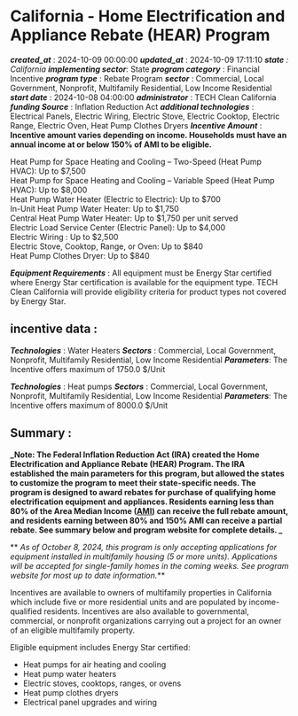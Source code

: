 # California - Home Electrification and Appliance Rebate (HEAR) Program 
 ***created_at*** : 2024-10-09 00:00:00 
 ***updated_at*** : 2024-10-09 17:11:10 
 ***state** : California 
 **implementing sector***: State 
 ***program category*** : Financial Incentive 
 ***program type*** : Rebate Program 
 ***sector*** : Commercial, Local Government, Nonprofit, Multifamily Residential, Low Income Residential 
 ***start date*** : 2024-10-08 04:00:00 
 ***administrator*** : TECH Clean California 
 ***funding Source*** : Inflation Reduction Act 
 ***additional technologies*** : Electrical Panels, Electric Wiring, Electric Stove, Electric Cooktop, Electric Range, Electric Oven, Heat Pump Clothes Dryers 
 ***Incentive Amount*** : **Incentive amount varies depending on income. Households must have an annual
income at or below 150% of AMI to be eligible.**  
  
Heat Pump for Space Heating and Cooling – Two-Speed (Heat Pump HVAC): Up to
$7,500  
Heat Pump for Space Heating and Cooling – Variable Speed (Heat Pump HVAC): Up
to $8,000  
Heat Pump Water Heater (Electric to Electric): Up to $700  
In-Unit Heat Pump Water Heater: Up to $1,750  
Central Heat Pump Water Heater: Up to $1,750 per unit served  
Electric Load Service Center (Electric Panel): Up to $4,000  
Electric Wiring : Up to $2,500  
Electric Stove, Cooktop, Range, or Oven: Up to $840  
Heat Pump Clothes Dryer: Up to $840  

 
 ***Equipment Requirements*** : All equipment must be Energy Star certified where Energy Star certification is
available for the equipment type. TECH Clean California will provide
eligibility criteria for product types not covered by Energy Star.

 
 ## incentive data : 
 ***Technologies*** : Water Heaters 
 ***Sectors*** : Commercial, Local Government, Nonprofit, Multifamily Residential, Low Income Residential 
 ***Parameters***: The Incentive offers maximum of 1750.0 $/Unit 
 
 ***Technologies*** : Heat pumps 
 ***Sectors*** : Commercial, Local Government, Nonprofit, Multifamily Residential, Low Income Residential 
 ***Parameters***: The Incentive offers maximum of 8000.0 $/Unit 
 
 ## Summary : 
 **_Note: The Federal Inflation Reduction Act (IRA) created the Home
Electrification and Appliance Rebate (HEAR) Program. The IRA established the
main parameters for this program, but allowed the states to customize the
program to meet their state-specific needs. The program is designed to award
rebates for purchase of qualifying home electrification equipment and
appliances. Residents earning less than 80% of the Area Median Income
([AMI](https://www.huduser.gov/portal/datasets/il.html)) can receive the full
rebate amount, and residents earning between 80% and 150% AMI can receive a
partial rebate. See summary below and program website for complete details.
_**

** _As of October 8, 2024, this program is only accepting applications for
equipment installed in multifamily housing (5 or more units). Applications
will be accepted for single-family homes in the coming weeks. See program
website for most up to date information._**

Incentives are available to owners of multifamily properties in California
which include five or more residential units and are populated by income-
qualified residents. Incentives are also available to governmental,
commercial, or nonprofit organizations carrying out a project for an owner of
an eligible multifamily property.

Eligible equipment includes Energy Star certified:

  * Heat pumps for air heating and cooling
  * Heat pump water heaters
  * Electric stoves, cooktops, ranges, or ovens
  * Heat pump clothes dryers
  * Electrical panel upgrades and wiring

 
 